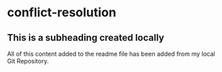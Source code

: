 # conflict-resolution
## This is a subheading created locally
All of this content added to the readme file has been added from my local Git Repository.
